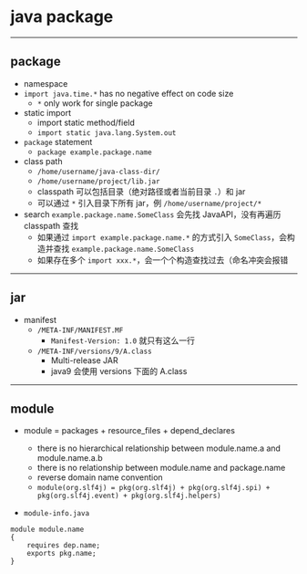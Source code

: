 # java package

---

## package

- namespace
- `import java.time.*` has no negative effect on code size
    - `*` only work for single package
- static import
    - import static method/field
    - `import static java.lang.System.out`
- `package` statement
    - `package example.package.name`
- class path
    - `/home/username/java-class-dir/`
    - `/home/username/project/lib.jar`
    - classpath 可以包括目录（绝对路径或者当前目录 `.`）和 jar
    - 可以通过 `*` 引入目录下所有 jar，例 `/home/username/project/*`
- search `example.package.name.SomeClass` 会先找 JavaAPI，没有再遍历 classpath 查找
    - 如果通过 `import example.package.name.*` 的方式引入 `SomeClass`，会构造并查找 `example.package.name.SomeClass`
    - 如果存在多个 `import xxx.*`，会一个个构造查找过去（命名冲突会报错

---

## jar

- manifest
    - `/META-INF/MANIFEST.MF`
        - `Manifest-Version: 1.0` 就只有这么一行
    - `/META-INF/versions/9/A.class`
        - Multi-release JAR
        - java9 会使用 versions 下面的 A.class

---

## module

- module = packages + resource_files + depend_declares
    - there is no hierarchical relationship between module.name.a and module.name.a.b
    - there is no relationship between module.name and package.name
    - reverse domain name convention
    - `module(org.slf4j) = pkg(org.slf4j) + pkg(org.slf4j.spi) + pkg(org.slf4j.event) + pkg(org.slf4j.helpers)`

- `module-info.java`

```
module module.name
{
    requires dep.name;
    exports pkg.name;
}
```
